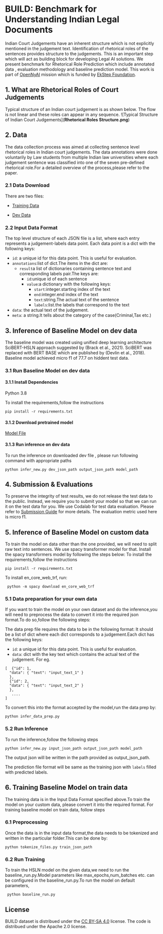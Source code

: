 # BUILD: Benchmark for Understanding Indian Legal Documents


Indian Court Judgements have an inherent structure which is not explicitly mentioned in the judgement text. Identification of rhetorical roles of the sentences provides structure to the judgements. This is an important step which will act as building block for developing Legal AI solutions. We present benchmark for Rhetorical Role Prediction which include annotated data , evaluation methodology and baseline prediction model. This work is part of [OpenNyAI](https://opennyai.org/) mission which is funded by [EkStep Foundation](https://ekstep.org/).

## 1. What are Rhetorical Roles of Court Judgements
Typical structure of an Indian court judgement is as shown below. The flow is not linear and these roles can appear in any sequence.
![Typical Structure of Indian Court Judgements](**Rhetorical Roles Structure.png**)

## 2. Data
The data collection process was aimed at collecting sentence level rhetorical roles in Indian court judgements.
The data annotations were done voluntarily by Law students from multiple Indian law universities where each judgement sentence was 
classified  into one of the seven pre-defined rhetorical role.For a detailed overview of the process,please refer to the paper.

### 2.1 Data Download 


There are two  files:
- [Training Data](https://storage.googleapis.com/indianlegalbert/OPEN_SOURCED_FILES/Rhetorical_Role_Benchmark/Data/train.json)

- [Dev Data](https://storage.googleapis.com/indianlegalbert/OPEN_SOURCED_FILES/Rhetorical_Role_Benchmark/Data/dev.json)


### 2.2 Input Data Format

The top level structure of each JSON file is a list, where each entry represents a judgement-labels data point. Each data point is
a dict with the following keys:
- `id`: a unique id for this  data point. This is useful for evaluation.
- `annotations`:list of dict.The items in the dict are:
  - `result`a list of dictionaries containing sentence text and corresponding labels pair.The keys are:
    - `id`:unique id of each sentence
    - `value`:a dictionary with the following keys:
      - `start`:integer.starting index of the text
      - `end`:integer.end index of the text
      - `text`:string.The actual text of the sentence
      - `labels`:list.the labels that correspond to the text
- `data`: the actual text of the judgement.
- `meta`: a string.It tells about the category of the case(Criminal,Tax etc.)


## 3. Inference of Baseline Model on dev data
The baseline model was created using unified deep
learning architecture SciBERT-HSLN approach suggested by (Brack et al., 2021). SciBERT was replaced
with BERT BASE which are published by (Devlin et
al., 2018). Baseline model achieved micro f1 of 77.7 on hiddent test data. 

### 3.1 Run Baseline Model on dev data
#### 3.1.1 Install Dependencies
Python 3.8

To install the requirements,follow the instructions
```
pip install -r requirements.txt
```
#### 3.1.2 Download pretrained model
[Model File](https://storage.googleapis.com/indianlegalbert/OPEN_SOURCED_FILES/Rhetorical_Role_Benchmark/Model/model.pt)

#### 3.1.3 Run inference on dev data
 To run the inference on downloaded dev file , please run following command with appropriate paths
```
python infer_new.py dev_json_path output_json_path model_path

```

## 4. Submission & Evaluations
To preserve the integrity of test results, we do not release the test data to the public. Instead, we require you to submit your model so that we can run it on the test data for you.  We use Codalab for test data evaluation. Please refer to [Submission Guide](https://worksheets.codalab.org/worksheets/0xc791430db3c74588b87723255bd2d9db) for more details. 
The evaluation metric used here is micro f1.

## 5. Inference of Baseline Model on custom data

To train the model on data other than the one provided, we will need to split raw text into sentences. We use spacy transformer model for that. Install the spacy transformers model
by following the steps below:
To install the requirements,follow the instructions
```
pip install -r requirements.txt
```

To install en_core_web_trf, run:
```
 python -m spacy download en_core_web_trf
```


### 5.1 Data preparation for your own  data

If you want to train  the model on your own dataset and do the inference,you will need to preprocess the data to convert it 
into the required json format.To do so,follow the following steps:

The data prep file requires the data to be in the following format:
It should be a list of dict where each dict corresponds to a judgement.Each dict has the following keys:
- `id`: a unique id for this data point. This is useful for evaluation.
- `data`: dict with the key text which contains the actual text of the judgement.
For eg.
```
[  {"id": 1,
  "data": { "text": "input_text_1" } 
  },
  {"id": 2,
  "data": { "text": "input_text_2" } 
  },
   ....
]
```

To convert this into the format accepted by the model,run the data prep by:
```
python infer_data_prep.py
```

### 5.2 Run Inference

To run the inference,follow the following steps
```
python infer_new.py input_json_path output_json_path model_path

```
The output json will be written in the path provided as output_json_path.

The prediction file format will be same as the training json with `labels` filled with predicted labels.


## 6. Training Baseline Model on train data
The training data is in the Input Data Format specified above.To train the model on your custom data,
please convert it into the required format.
For training baseline model on train data, follow steps

### 6.1 Preprocessing
  Once the data is in the input data format,the data needs to be tokenized and written in the
  particular folder.This can be done by:
  ```
  python tokenize_files.py train_json_path
  ```
  
### 6.2 Run Training
  
  To train the HSLN model on the given data,we need to run the baseline_run.py.Model parameters like
max_epochs,num_batches etc. can be configured in the  baseline_run.py.To run the model on default parameters,
  ```
   python baseline_run.py 
  ```
  


## License
BUILD dataset is distribued under the [CC BY-SA 4.0](http://creativecommons.org/licenses/by-sa/4.0/legalcode) license.
The code is distribued under the Apache 2.0 license.



